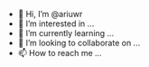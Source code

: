 - 👋 Hi, I’m @ariuwr
- 👀 I’m interested in ...
- 🌱 I’m currently learning ...
- 💞️ I’m looking to collaborate on ...
- 📫 How to reach me ...

<!---
ariuwr/ariuwr is a ✨ special ✨ repository because its `README.md` (this file) appears on your GitHub profile.
You can click the Preview link to take a look at your changes.
--->

